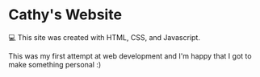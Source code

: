# Cathy's Website

:computer: This site was created with HTML, CSS, and Javascript.

This was my first attempt at web development and I'm happy that I got to make something personal :)
